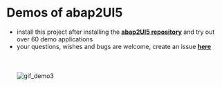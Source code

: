 # Demos of abap2UI5

* install this project after installing the [**abap2UI5 repository**](https://github.com/oblomov-dev/ABAP2UI5) and try out over 60 demo applications
* your questions, wishes and bugs are welcome, create an issue [**here**](https://github.com/oblomov-dev/abap2UI5/issues)
<br><br><br><br>
![gif_demo3](https://github.com/abap2UI5/demo-demos/assets/102328295/b78812b8-aade-4401-88fd-ee1e5b36e325)
